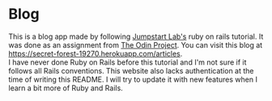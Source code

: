# Blog

This is a blog app made by following [Jumpstart Lab's](http://tutorials.jumpstartlab.com/projects/blogger.html) ruby on rails tutorial. It was done as an assignment from [The Odin Project](https://www.theodinproject.com). You can visit this blog at https://secret-forest-19270.herokuapp.com/articles.  
I have never done Ruby on Rails before this tutorial and I'm not sure if it follows all Rails conventions. This website also lacks authentication at the time of writing this README. I will try to update it with new features when I learn a bit more of Ruby and Rails.
